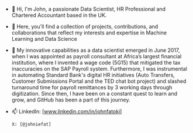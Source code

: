 - 👋 Hi, I'm John, a passionate Data Scientist, HR Professional and Chartered Accountant based in the UK.
- 👀 Here, you'll find a collection of projects, contributions, and collaborations that reflect my interests and expertise in Machine Learning and Data Science
- 🌱 My innovative capabilities as a data scientist emerged in June 2017, when I was appointed as payroll consultant at Africa’s largest financial institution, where I invented a wage code (5G15) that mitigated the tax inaccuracies on the SAP Payroll system. 
      Furthermore, I was instrumental in automating Standard Bank's digital HR initiatives (Auto Transfers, Customer Submissions Portal and the TED chat bot project) and slashed turnaround time for payroll remittances by 3 working days through digitization.
      Since then, I have been on a constant quest to learn and grow, and GitHub has been a part of this journey.
- 📫 LinkedIn: [www.linkedin.com/in/johnfatoki]

      X: [@johniefat]

<!---
johniefatoki/johniefatoki is a ✨ special ✨ repository because its `README.md` (this file) appears on your GitHub profile.
You can click the Preview link to take a look at your changes.
--->
